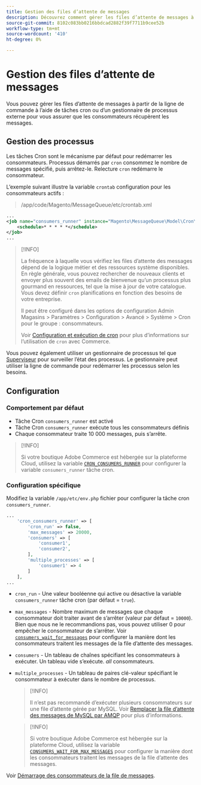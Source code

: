 ```yaml
---
title: Gestion des files d’attente de messages
description: Découvrez comment gérer les files d’attente de messages à partir de la ligne de commande d’Adobe Commerce.
source-git-commit: 8102c083bb0216bbdcad2882f39f7711b9cee52b
workflow-type: tm+mt
source-wordcount: '410'
ht-degree: 0%

---
```



# Gestion des files d’attente de messages

Vous pouvez gérer les files d’attente de messages à partir de la ligne de commande à l’aide de tâches cron ou d’un gestionnaire de processus externe pour vous assurer que les consommateurs récupèrent les messages.

## Gestion des processus

Les tâches Cron sont le mécanisme par défaut pour redémarrer les consommateurs. Processus démarrés par `cron` consommez le nombre de messages spécifié, puis arrêtez-le. Relecture `cron` redémarre le consommateur.

L’exemple suivant illustre la variable `crontab` configuration pour les consommateurs actifs :

> /app/code/Magento/MessageQueue/etc/crontab.xml

```xml
...
<job name="consumers_runner" instance="Magento\MessageQueue\Model\Cron\ConsumersRunner" method="run">
    <schedule>* * * * *</schedule>
</job>
...
```

>[!INFO]
>
>La fréquence à laquelle vous vérifiez les files d’attente des messages dépend de la logique métier et des ressources système disponibles. En règle générale, vous pouvez rechercher de nouveaux clients et envoyer plus souvent des emails de bienvenue qu’un processus plus gourmand en ressources, tel que la mise à jour de votre catalogue. Vous devez définir `cron` planifications en fonction des besoins de votre entreprise.
>
>Il peut être configuré dans les options de configuration Admin Magasins > Paramètres > Configuration > Avancé > Système > Cron pour le groupe : consommateurs.
>
>Voir [Configuration et exécution de cron](../cli/configure-cron-jobs.md) pour plus d’informations sur l’utilisation de `cron` avec Commerce.

Vous pouvez également utiliser un gestionnaire de processus tel que [Superviseur](http://supervisord.org/index.html) pour surveiller l’état des processus. Le gestionnaire peut utiliser la ligne de commande pour redémarrer les processus selon les besoins.

## Configuration

### Comportement par défaut

- Tâche Cron `consumers_runner` est activé
- Tâche Cron `consumers_runner` exécute tous les consommateurs définis
- Chaque consommateur traite 10 000 messages, puis s’arrête.

>[!INFO]
>
>Si votre boutique Adobe Commerce est hébergée sur la plateforme Cloud, utilisez la variable [`CRON_CONSUMERS_RUNNER`](https://experienceleague.adobe.com/docs/commerce-cloud-service/user-guide/configure/env/stage/variables-deploy.html#cron_consumers_runner) pour configurer la variable `consumers_runner` tâche cron.

### Configuration spécifique

Modifiez la variable `/app/etc/env.php` fichier pour configurer la tâche cron `consumers_runner`.

```php
...
    'cron_consumers_runner' => [
        'cron_run' => false,
        'max_messages' => 20000,
        'consumers' => [
            'consumer1',
            'consumer2',
        ],
        'multiple_processes' => [
            'consumer1' => 4
        ]
    ],
...
```

- `cron_run` - Une valeur booléenne qui active ou désactive la variable `consumers_runner` tâche cron (par défaut = `true`).
- `max_messages` - Nombre maximum de messages que chaque consommateur doit traiter avant de s’arrêter (valeur par défaut = `10000`). Bien que nous ne le recommandions pas, vous pouvez utiliser 0 pour empêcher le consommateur de s’arrêter. Voir [`consumers_wait_for_messages`](../reference/config-reference-envphp.md#consumerswaitformessages) pour configurer la manière dont les consommateurs traitent les messages de la file d’attente des messages.
- `consumers` - Un tableau de chaînes spécifiant les consommateurs à exécuter. Un tableau vide s’exécute. *all* consommateurs.
- `multiple_processes` - Un tableau de paires clé-valeur spécifiant le consommateur à exécuter dans le nombre de processus.

   >[!INFO]
   >
   >Il n’est pas recommandé d’exécuter plusieurs consommateurs sur une file d’attente gérée par MySQL. Voir [Remplacer la file d’attente des messages de MySQL par AMQP](https://developer.adobe.com/commerce/php/development/components/message-queues/#change-message-queue-from-mysql-to-amqp) pour plus d’informations.

   >[!INFO]
   >
   >Si votre boutique Adobe Commerce est hébergée sur la plateforme Cloud, utilisez la variable [`CONSUMERS_WAIT_FOR_MAX_MESSAGES`](https://experienceleague.adobe.com/docs/commerce-cloud-service/user-guide/configure/env/stage/variables-deploy.html#consumers_wait_for_max_messages) pour configurer la manière dont les consommateurs traitent les messages de la file d’attente des messages.

Voir [Démarrage des consommateurs de la file de messages](../cli/start-message-queues.md).
